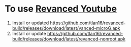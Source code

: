 # To use [Revanced Youtube](https://github.com/revanced)

1. Install or updated https://github.com/tlan16/revanced-build/releases/download/latest/vanced-microG.apk
2. Install or update https://github.com/tlan16/revanced-build/releases/download/latest/revanced-nonroot.apk
